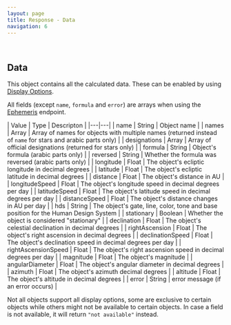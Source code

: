 ```yaml
---
layout: page
title: Response - Data
navigation: 6
---
```


<style>
	.inner a {
		color: royalblue;
		font-weight: bold;
	}
	.inner code {
		font-size: 100%;
	}
	.navigation li {
		padding: 0.3vh;
	}
	.sidebar {
		min-width: 300px;
	}
	.sidebar .sidebar-main {
	    height: calc(100% - 50px);
	    overflow-y: auto;
	}
	@media (max-width: 745px) {
		.sidebar .sidebar-main {
		    height: calc(100% - 320px);
		}
	}
</style>

<br>

## Data

This object contains all the calculated data. These can be enabled by using [Display Options](/astrologico/param_display.html).

All fields (except `name`, `formula` and `error`) are arrays when using the [Ephemeris](/astrologico/v1_ephemeris.html) endpoint.

| Value | Type | Descripton |
|---|---|
| name | String | Object name |
| names | Array | Array of names for objects with multiple names (returned instead of `name` for stars and arabic parts only) |
| designations | Array | Array of official designations (returned for stars only) |
| formula | String | Object's formula (arabic parts only) |
| reversed | String | Whether the formula was reversed (arabic parts only) |
| longitude | Float | The object's ecliptic longitude in decimal degrees |
| latitude | Float | The object's ecliptic latitude in decimal degrees |
| distance | Float | The object's distance in AU |
| longitudeSpeed | Float | The object's longitude speed in decimal degrees per day |
| latitudeSpeed | Float | The object's latitude speed in decimal degrees per day |
| distanceSpeed | Float | The object's distance changes in AU per day |
| hds | String | The object's gate, line, color, tone and base position for the Human Design System |
| stationary | Boolean | Whether the object is considered "stationary" |
| declination | Float | The object's celestial declination in decimal degrees |
| rightAscension | Float | The object's right ascension in decimal degrees |
| declinationSpeed | Float | The object's declination speed in decimal degrees per day |
| rightAscensionSpeed | Float | The object's right ascension speed in decimal degrees per day |
| magnitude | Float | The object's magnitude |
| angularDiameter | Float | The object's angular diameter in decimal degrees |
| azimuth | Float | The object's azimuth decimal degrees |
| altitude | Float | The object's altitude in decimal degrees |
| error | String | error message (if an error occurs) |

Not all objects support all display options, some are exclusive to certain objects while others might not be available to certain objects. In case a field is not available, it will return `"not available"` instead.

<br><br><br>